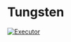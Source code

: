 # Tungsten

[![Executor](Executor.png "Executor")](https://github.com/sten-code/Tungsten/blob/master/image.png?raw=true)
